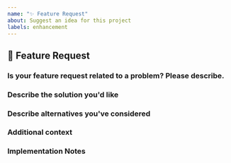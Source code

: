 ```yaml
---
name: "✨ Feature Request"
about: Suggest an idea for this project
labels: enhancement
---
```


## 🚀 Feature Request

### Is your feature request related to a problem? Please describe.
<!-- A clear and concise description of what the problem is. -->

### Describe the solution you'd like
<!-- A clear and concise description of what you want to happen. -->

### Describe alternatives you've considered
<!-- A clear and concise description of any alternative solutions or features you've considered. -->

### Additional context
<!-- Add any other context or screenshots about the feature request here. -->

### Implementation Notes
<!-- Any technical details, considerations, or implementation ideas. -->
